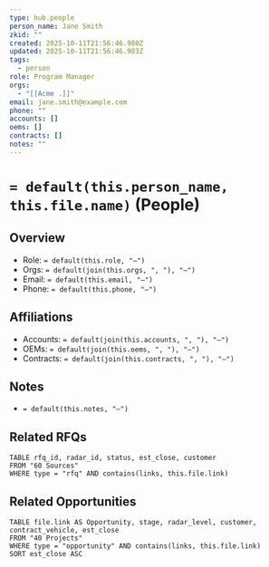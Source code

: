 ```yaml
---
type: hub.people
person_name: Jane Smith
zkid: ""
created: 2025-10-11T21:56:46.980Z
updated: 2025-10-11T21:56:46.983Z
tags:
  - person
role: Program Manager
orgs:
  - "[[Acme .]]"
email: jane.smith@example.com
phone: ""
accounts: []
oems: []
contracts: []
notes: ""
---
```

# `= default(this.person_name, this.file.name)` (People)

## Overview
- Role: `= default(this.role, "—")`
- Orgs: `= default(join(this.orgs, ", "), "—")`
- Email: `= default(this.email, "—")`
- Phone: `= default(this.phone, "—")`

## Affiliations
- Accounts: `= default(join(this.accounts, ", "), "—")`
- OEMs: `= default(join(this.oems, ", "), "—")`
- Contracts: `= default(join(this.contracts, ", "), "—")`

## Notes
- `= default(this.notes, "—")`

## Related RFQs
```dataview
TABLE rfq_id, radar_id, status, est_close, customer
FROM "60 Sources"
WHERE type = "rfq" AND contains(links, this.file.link)
```

## Related Opportunities
```dataview
TABLE file.link AS Opportunity, stage, radar_level, customer, contract_vehicle, est_close
FROM "40 Projects"
WHERE type = "opportunity" AND contains(links, this.file.link)
SORT est_close ASC
```
